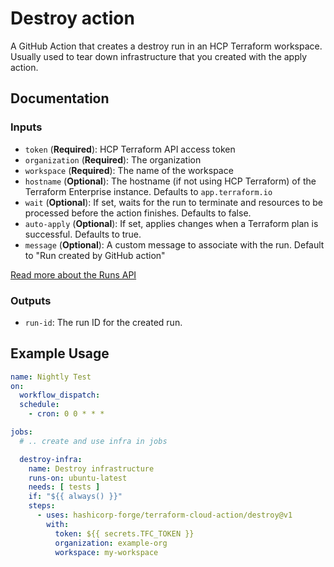 # Destroy action

A GitHub Action that creates a destroy run in an HCP Terraform workspace. Usually used to tear down infrastructure that you created with the apply action.

## Documentation

### Inputs

- `token` (**Required**): HCP Terraform API access token
- `organization` (**Required**): The organization
- `workspace` (**Required**): The name of the workspace
- `hostname` (**Optional**): The hostname (if not using HCP Terraform) of the Terraform Enterprise instance. Defaults to `app.terraform.io`
- `wait` (**Optional**): If set, waits for the run to terminate and resources to be processed before the action finishes. Defaults to false.
- `auto-apply` (**Optional**): If set, applies changes when a Terraform plan is successful. Defaults to true.
- `message` (**Optional**): A custom message to associate with the run. Default to "Run created by GitHub action"

[Read more about the Runs API](https://developer.hashicorp.com/terraform/cloud-docs/api-docs/run#create-a-run)

### Outputs

- `run-id`: The run ID for the created run.

## Example Usage

```yaml
name: Nightly Test
on:
  workflow_dispatch:
  schedule:
    - cron: 0 0 * * *

jobs:
  # .. create and use infra in jobs

  destroy-infra:
    name: Destroy infrastructure
    runs-on: ubuntu-latest
    needs: [ tests ]
    if: "${{ always() }}"
    steps:
      - uses: hashicorp-forge/terraform-cloud-action/destroy@v1
        with:
          token: ${{ secrets.TFC_TOKEN }}
          organization: example-org
          workspace: my-workspace
```
